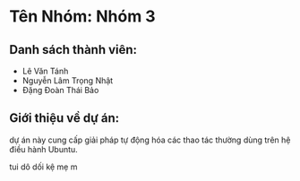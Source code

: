 # Tên Nhóm: Nhóm 3

## Danh sách thành viên:
- Lê Văn Tánh
- Nguyễn Lâm Trọng Nhật
- Đặng Đoàn Thái Bảo

## Giới thiệu về dự án:
dự án này cung cấp giải pháp tự động hóa các thao tác thường dùng trên hệ điều hành Ubuntu.

tui dô dối
kệ mẹ m 
